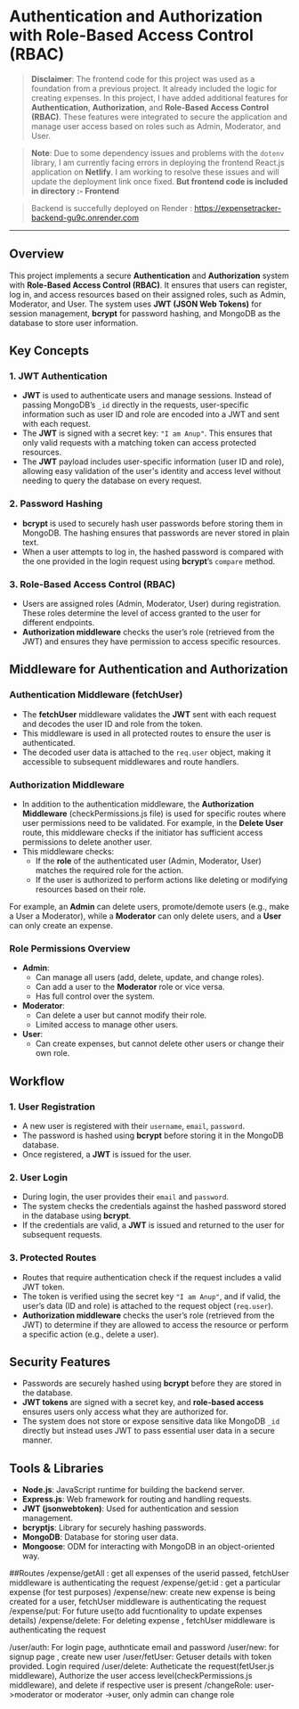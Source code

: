 
# Authentication and Authorization with Role-Based Access Control (RBAC)

> **Disclaimer**: The frontend code for this project was used as a foundation from a previous project. It already included the logic for creating expenses. In this project, I have added additional features for **Authentication**, **Authorization**, and **Role-Based Access Control (RBAC)**. These features were integrated to secure the application and manage user access based on roles such as Admin, Moderator, and User.

> **Note**: Due to some dependency issues and problems with the `dotenv` library, I am currently facing errors in deploying the frontend React.js application on **Netlify**. I am working to resolve these issues and will update the deployment link once fixed. **But frontend code is included in directory :- Frontend**

> Backend is succefully deployed on Render : https://expensetracker-backend-gu9c.onrender.com 

---

## Overview

This project implements a secure **Authentication** and **Authorization** system with **Role-Based Access Control (RBAC)**. It ensures that users can register, log in, and access resources based on their assigned roles, such as Admin, Moderator, and User. The system uses **JWT (JSON Web Tokens)** for session management, **bcrypt** for password hashing, and MongoDB as the database to store user information.

## Key Concepts

### 1. **JWT Authentication**
   - **JWT** is used to authenticate users and manage sessions. Instead of passing MongoDB’s `_id` directly in the requests, user-specific information such as user ID and role are encoded into a JWT and sent with each request.
   - The **JWT** is signed with a secret key: `"I am Anup"`. This ensures that only valid requests with a matching token can access protected resources.
   - The **JWT** payload includes user-specific information (user ID and role), allowing easy validation of the user's identity and access level without needing to query the database on every request.

### 2. **Password Hashing**
   - **bcrypt** is used to securely hash user passwords before storing them in MongoDB. The hashing ensures that passwords are never stored in plain text.
   - When a user attempts to log in, the hashed password is compared with the one provided in the login request using **bcrypt**’s `compare` method.

### 3. **Role-Based Access Control (RBAC)**
   - Users are assigned roles (Admin, Moderator, User) during registration. These roles determine the level of access granted to the user for different endpoints.
   - **Authorization middleware** checks the user’s role (retrieved from the JWT) and ensures they have permission to access specific resources.

## Middleware for Authentication and Authorization

### **Authentication Middleware (fetchUser)**

   - The **fetchUser** middleware validates the **JWT** sent with each request and decodes the user ID and role from the token.
   - This middleware is used in all protected routes to ensure the user is authenticated.
   - The decoded user data is attached to the `req.user` object, making it accessible to subsequent middlewares and route handlers.

### **Authorization Middleware**
   
   - In addition to the authentication middleware, the **Authorization Middleware** (checkPermissions.js file) is used for specific routes where user permissions need to be validated. For example, in the **Delete User** route, this middleware checks if the initiator has sufficient access permissions to delete another user.
   - This middleware checks:
     - If the **role** of the authenticated user (Admin, Moderator, User) matches the required role for the action.
     - If the user is authorized to perform actions like deleting or modifying resources based on their role.

   For example, an **Admin** can delete users, promote/demote users (e.g., make a User a Moderator), while a **Moderator** can only delete users, and a **User** can only create an expense.

### Role Permissions Overview

   - **Admin**: 
     - Can manage all users (add, delete, update, and change roles).
     - Can add a user to the **Moderator** role or vice versa.
     - Has full control over the system.
   - **Moderator**: 
     - Can delete a user but cannot modify their role.
     - Limited access to manage other users.
   - **User**: 
     - Can create expenses, but cannot delete other users or change their own role.

## Workflow

### 1. **User Registration**
   - A new user is registered with their `username`, `email`, `password`.
   - The password is hashed using **bcrypt** before storing it in the MongoDB database.
   - Once registered, a **JWT** is issued for the user.

### 2. **User Login**
   - During login, the user provides their `email` and `password`.
   - The system checks the credentials against the hashed password stored in the database using **bcrypt**.
   - If the credentials are valid, a **JWT** is issued and returned to the user for subsequent requests.

### 3. **Protected Routes**
   - Routes that require authentication  check if the request includes a valid JWT token.
   - The token is verified using the secret key `"I am Anup"`, and if valid, the user’s data (ID and role) is attached to the request object (`req.user`).
   - **Authorization middleware** checks the user’s role (retrieved from the JWT) to determine if they are allowed to access the resource or perform a specific action (e.g., delete a user).

## Security Features
   - Passwords are securely hashed using **bcrypt** before they are stored in the database.
   - **JWT tokens** are signed with a secret key, and **role-based access** ensures users only access what they are authorized for.
   - The system does not store or expose sensitive data like MongoDB `_id` directly but instead uses JWT to pass essential user data in a secure manner.

## Tools & Libraries
   - **Node.js**: JavaScript runtime for building the backend server.
   - **Express.js**: Web framework for routing and handling requests.
   - **JWT (jsonwebtoken)**: Used for authentication and session management.
   - **bcryptjs**: Library for securely hashing passwords.
   - **MongoDB**: Database for storing user data.
   - **Mongoose**: ODM for interacting with MongoDB in an object-oriented way.

##Routes
/expense/getAll : get all expenses of the userid passed, fetchUser middleware is authenticating the request
/expense/get:id : get a particular expense (for test purposes)
/expense/new: create new expense is being created for a user, fetchUser middleware is authenticating the request
/expense/put: For future use(to add fucntionality to update expenses details)
/expense/delete: For deleting expense , fetchUser middleware is authenticating the request

/user/auth: For login page, authnticate email and password
/user/new:  for signup page , create new user
/user/fetUser: Getuser details with token provided. Login required
/user/delete:  Autheticate the request(fetUser.js middleware), Authorize the user access level(checkPermissions.js middleware), and delete if respective user is present
/changeRole: user->moderator or moderator ->user, only admin can change role
